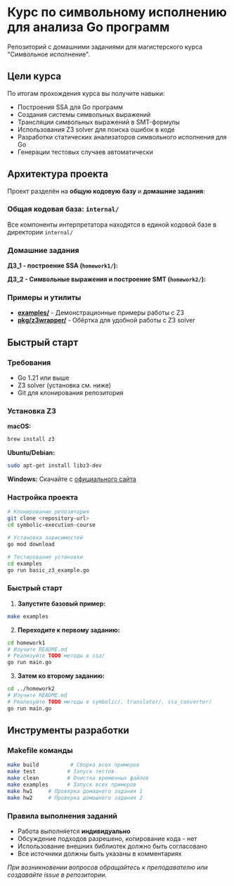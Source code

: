 # Курс по символьному исполнению для анализа Go программ

Репозиторий с домашними заданиями для магистерского курса "Символьное исполнение".

## Цели курса

По итогам прохождения курса вы получите навыки:
- Построения SSA для Go программ
- Создания системы символьных выражений
- Трансляции символьных выражений в SMT-формулы
- Использования Z3 solver для поиска ошибок в коде
- Разработки статических анализаторов символьного исполнения для Go
- Генерации тестовых случаев автоматически

## Архитектура проекта

Проект разделён на **общую кодовую базу** и **домашние задания**:

### Общая кодовая база: `internal/`
Все компоненты интерпретатора находятся в единой кодовой базе в директории `internal/`

### Домашние задания

**ДЗ_1 - построение SSA (`homework1/`):**

**ДЗ_2 - Символьные выражения и построение SMT (`homework2/`):**

### Примеры и утилиты

- **[examples/](examples/)** - Демонстрационные примеры работы с Z3
- **[pkg/z3wrapper/](pkg/z3wrapper/)** - Обёртка для удобной работы с Z3 solver

## Быстрый старт

### Требования

- Go 1.21 или выше
- Z3 solver (установка см. ниже)
- Git для клонирования репозитория

### Установка Z3

**macOS:**
```bash
brew install z3
```

**Ubuntu/Debian:**
```bash
sudo apt-get install libz3-dev
```

**Windows:**
Скачайте с [официального сайта](https://github.com/Z3Prover/z3/releases)

### Настройка проекта

```bash
# Клонирование репозитория
git clone <repository-url>
cd symbolic-execution-course

# Установка зависимостей
go mod download

# Тестирование установки
cd examples
go run basic_z3_example.go
```

### Быстрый старт

1. **Запустите базовый пример:**
```bash
make examples
```

2. **Переходите к первому заданию:**
```bash
cd homework1
# Изучите README.md
# Реализуйте TODO методы в ssa/
go run main.go
```

3. **Затем ко второму заданию:**
```bash
cd ../homework2  
# Изучите README.md
# Реализуйте TODO методы в symbolic/, translator/, ssa_converter/
go run main.go
```

## Инструменты разработки

### Makefile команды

```bash
make build          # Сборка всех примеров
make test          # Запуск тестов
make clean         # Очистка временных файлов
make examples      # Запуск всех примеров
make hw1     # Проверка домашнего задания 1
make hw2     # Проверка домашнего задания 2
```

### Правила выполнения заданий

- Работа выполняется **индивидуально**
- Обсуждение подходов разрешено, копирование кода - нет
- Использование внешних библиотек должно быть согласовано
- Все источники должны быть указаны в комментариях

*При возникновении вопросов обращайтесь к преподавателю или создавайте issue в репозитории.*